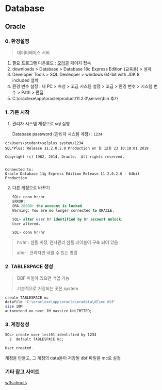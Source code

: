 # Database

## Oracle

### 0. 환경설정

> 데이터베이스 서버

1. 필요 프로그램 다운로드 : [오라클](https://www.oracle.com/downloads/) 페이지 접속
2. downloads > Database > Database 18c Express Edition (교육용) > 설치 
3. Developer Tools > SQL Devleoper > windows 64-bit with JDK 8 included 설치
4. 환경 변수 설정 : 내 PC > 속성 > 고급 시스템 설정 > 고급 > 환경 변수 > 시스템 변수 > Path > 편집
5. C:\oraclexe\app\oracle\product\11.2.0\server\bin 추가



### 1. 기본 시작

1. 관리자 시스템 계정으로 sql 실행 

   Database password (관리자 시스템 계정) : `1234` 

```관리자 계정으로 로그인한 sql
c:\Users\student>sqlplus system/1234
SQL*Plus: Release 11.2.0.2.0 Production on 월 12월 23 10:10:01 2019

Copyright (c) 1982, 2014, Oracle.  All rights reserved.


Connected to:
Oracle Database 11g Express Edition Release 11.2.0.2.0 - 64bit Production

```

2. 다른 계정으로 바꾸기

   ```sql
   SQL> conn hr/hr
   ERROR:
   ORA-28000: the account is locked
   Warning: You are no longer connected to ORACLE.
   
   SQL> alter user hr identified by hr account unlock;
   User altered.
   
   SQL> conn hr/hr
   ```

> hr/hr : 샘플 계정, 인사관리 샘플 테이블이 구축 되어 있음
>
> alter : 관리자만 내릴 수 있는 명령



### 2. TABLESPACE 생성

> DBF 파일이 있으면 백업 가능
>
> 기본적으로 저장되는 곳은 system

```bash
create TABLESPACE mc
datafile 'C:\oraclexe\app\oracle\oradata\XE\mc.dbf'
size 10M
autoextend on next 1M maxsize UNLIMITED;

```

### 3. 계정생성

```bash
SQL> create user test01 identified by 1234
  2  default TABLESPACE mc;

User created.

```

계정을 만들고, 그 계정의 data들이 저장될 dbf 파일을 mc로 설정


### 기타 참고 사이트

[w3schools](https://www.w3schools.com/)